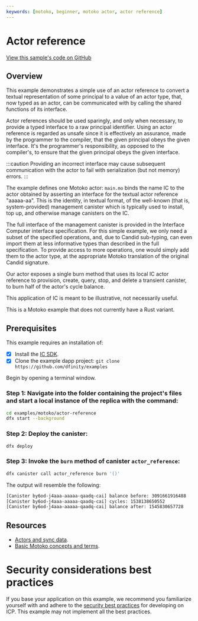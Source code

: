 ```yaml
---
keywords: [motoko, beginner, motoko actor, actor reference]
---
```


# Actor reference

[View this sample's code on GitHub](https://github.com/dfinity/examples/tree/master/motoko/actor_reference)

## Overview

This example demonstrates a simple use of an actor reference to convert a textual representation of some principal to a value of an actor type, that, now typed as an actor, can be communicated with by calling the shared functions of its interface.

Actor references should be used sparingly, and only when necessary, to provide a typed interface to a raw principal identifier. Using an actor reference is regarded as unsafe since it is effectively an assurance, made by the programmer to the compiler, that the given principal obeys the given interface. It's the programmer's responsibility, as opposed to the compiler's, to ensure that the given principal obeys the given interface.

:::caution
Providing an incorrect interface may cause subsequent communication with the actor to fail with serialization (but not memory) errors.
:::

The example defines one Motoko actor: `main.mo` binds the name IC to the actor obtained by asserting an interface for the textual actor reference "aaaaa-aa". This is the identity, in textual format, of the well-known (that is, system-provided) management canister which is typically used to install, top up, and otherwise manage canisters on the IC.

The full interface of the management canister is provided in the Interface Computer interface specification. For this simple example, we only need a subset of the specified operations, and, due to Candid sub-typing, can even import them at less informative types than described in the full specification. To provide access to more operations, one would simply add them to the actor type, at the appropriate Motoko translation of the original Candid signature.

Our actor exposes a single burn method that uses its local IC actor reference to provision, create, query, stop, and delete a transient canister, to burn half of the actor's cycle balance.

This application of IC is meant to be illustrative, not necessarily useful.

This is a Motoko example that does not currently have a Rust variant. 


## Prerequisites
This example requires an installation of:

- [x] Install the [IC SDK](https://thebigfile.com/docs/current/developer-docs/setup/install/).
- [x] Clone the example dapp project: `git clone https://github.com/dfinity/examples`

Begin by opening a terminal window.

### Step 1: Navigate into the folder containing the project's files and start a local instance of the replica with the command:

```bash
cd examples/motoko/actor-reference
dfx start --background
```

### Step 2: Deploy the canister:

```bash
dfx deploy
```

### Step 3: Invoke the `burn` method of canister `actor_reference`:

```bash
dfx canister call actor_reference burn '()'
```

The output will resemble the following:

```bash
[Canister by6od-j4aaa-aaaaa-qaadq-cai] balance before: 3091661916488
[Canister by6od-j4aaa-aaaaa-qaadq-cai] cycles: 1538138650552
[Canister by6od-j4aaa-aaaaa-qaadq-cai] balance after: 1545830657728
```

## Resources

- [Actors and sync data](https://thebigfile.com/docs/current/motoko/main/actors-async).
- [Basic Motoko concepts and terms](https://thebigfile.com/docs/current/motoko/main/basic-concepts).

# Security considerations best practices

If you base your application on this example, we recommend you familiarize yourself with and adhere to the [security best practices](https://thebigfile.com/docs/current/references/security/) for developing on ICP. This example may not implement all the best practices.

